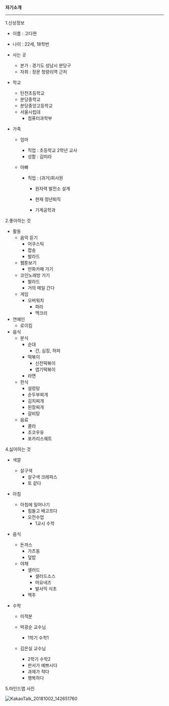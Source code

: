 **자기소개**

---

1.신상정보

- 이름 : 고다현

- 나이 : 22세, 18학번

- 사는 곳

  - 본가 : 경기도 성남시 분당구
  - 자취 : 정문 청량리역 근처

- 학교

  - 탄천초등학교
  - 분당중학교
  - 분당중앙고등학교
  - 서울시립대
    - 컴퓨터과학부

- 가족

  - 엄마

    - 직업 : 초등학교 2학년 교사
    - 성함 : 김미라

  - 아빠

    - 직업 : (과거)회사원

      - 원자력 발전소 설계

      - 현재 정년퇴직

      - 기계공학과


2.좋아하는 것

- 활동
  - 음악 듣기
    - 어쿠스틱
    - 팝송
    - 발라드
  - 웹툰보기
    - 만화카페 가기
  - 코인노래방 가기
    - 발라드
    - 거의 매일 간다
  - 게임
    - 오버워치
      - 파라
      - 맥크리
- 연예인
  - 로이킴
- 음식
  - 분식
    - 순대
      - 간, 심장, 허파
    - 떡볶이
      - 신전떡볶이
      - 엽기떡볶이
    - 라면
  - 한식
    - 설렁탕
    - 순두부찌개
    - 김치찌개
    - 된장찌개
    - 갈비탕
  - 음료
    - 콜라
    - 초코우유
    - 포카리스웨트

4.싫어하는 것

- 색깔

  - 살구색
    - 살구색 크레파스
    - 토 같다

- 아침

  - 아침에 일어나기
    - 힘들고 배고프다
    - 오전수업
      - 1교시 수학

- 음식

  - 돈까스
    - 가츠동
    - 덮밥
  - 야채
    - 샐러드
      - 샐러드소스
      - 마요네즈
      - 발사믹 식초
    - 맥주

- 수학

  - 미적분

  - 박광순 교수님

    - 1학기 수학1

  - 김은실 교수님

    - 2학기 수학2
    - 판서가 예쁘시다
    - 과제가 적다
    - 행복하다

5.마인드맵 사진

![KakaoTalk_20181002_142651760](C:\Users\고다현\Desktop\KakaoTalk_20181002_142651760.jpg)



